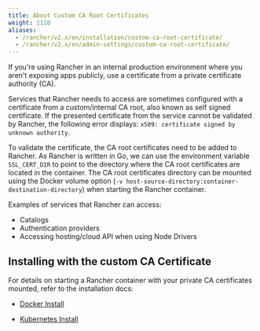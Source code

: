 ```yaml
---
title: About Custom CA Root Certificates
weight: 1110
aliases:
  - /rancher/v2.x/en/installation/custom-ca-root-certificate/
  - /rancher/v2.x/en/admin-settings/custom-ca-root-certificate/
---
```


If you're using Rancher in an internal production environment where you aren't exposing apps publicly, use a certificate from a private certificate authority (CA).

Services that Rancher needs to access are sometimes configured with a certificate from a custom/internal CA root, also known as self signed certificate. If the presented certificate from the service cannot be validated by Rancher, the following error displays: `x509: certificate signed by unknown authority`.

To validate the certificate, the CA root certificates need to be added to Rancher. As Rancher is written in Go, we can use the environment variable `SSL_CERT_DIR` to point to the directory where the CA root certificates are located in the container. The CA root certificates directory can be mounted using the Docker volume option (`-v host-source-directory:container-destination-directory`) when starting the Rancher container.

Examples of services that Rancher can access:

- Catalogs
- Authentication providers
- Accessing hosting/cloud API when using Node Drivers

## Installing with the custom CA Certificate

For details on starting a Rancher container with your private CA certificates mounted, refer to the installation docs:

- [Docker Install]({{<baseurl>}}/rancher/v2.x/en/installation/other-installation-methods/single-node-docker/#custom-ca-certificate)

- [Kubernetes Install]({{<baseurl>}}/rancher/v2.x/en/installation/k8s-install/helm-rancher/chart-options/#additional-trusted-cas)
